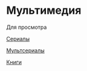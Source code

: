# Мультимедия
Для просмотра

[Сериалы](https://github.com/CerberusIncorporated/movie/blob/master/series.md)

[Мультсериалы](https://github.com/CerberusIncorporated/movie/blob/master/mult.md)

[Книги](https://github.com/CerberusIncorporated/movie/blob/master/books)
